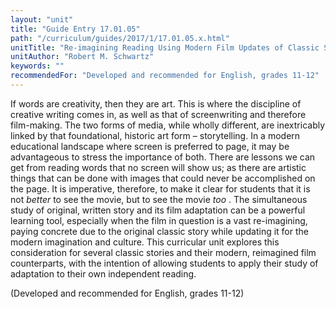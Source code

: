 ```yaml
---
layout: "unit"
title: "Guide Entry 17.01.05"
path: "/curriculum/guides/2017/1/17.01.05.x.html"
unitTitle: "Re-imagining Reading Using Modern Film Updates of Classic Stories"
unitAuthor: "Robert M. Schwartz"
keywords: ""
recommendedFor: "Developed and recommended for English, grades 11-12"
---
```

<main>
 <p>
  If words are creativity, then they are art. This is where the discipline of creative writing comes in, as well as that of screenwriting and therefore film-making. The two forms of media, while wholly different, are inextricably linked by that foundational, historic art form – storytelling. In a modern educational landscape where screen is preferred to page, it may be advantageous to stress the importance of both. There are lessons we can get from reading words that no screen will show us; as there are artistic things that can be done with images that could never be accomplished on the page. It is imperative, therefore, to make it clear for students that it is not
  <em>
   better
  </em>
  to see the movie, but to see the movie
  <em>
   too
  </em>
  . The simultaneous study of original, written story and its film adaptation can be a powerful learning tool, especially when the film in question is a vast re-imagining, paying concrete due to the original classic story while updating it for the modern imagination and culture. This curricular unit explores this consideration for several classic stories and their modern, reimagined film counterparts, with the intention of allowing students to apply their study of adaptation to their own independent reading.
 </p>
 <p>
  (Developed and recommended for English, grades 11-12)
 </p>
</main>